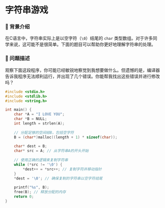 # 字符串游戏

### 📝 背景介绍
在C语言中，字符串实际上是以空字符（`\0`）结尾的 `char` 类型数组。对于许多同学来说，这可能不是很简单。下面的题目可以帮助你更好地理解字符串的处理。

### 🧩 问题描述
观察下面这段程序，你可能已经敏锐地察觉到我想要做什么。但遗憾的是，编译器告诉我程序无法顺利运行，并出现了几个错误。你能帮我找出这些错误并进行修改吗？

```c
#include <stdio.h>
#include <stdlib.h>
#include <string.h>

int main() {
    char *A = "I LOVE YOU";
    char *B = NULL;
    int length = strlen(A);
    
    // 分配足够的空间给B，包括空字符
    B = (char*)malloc((length + 1) * sizeof(char));
    
    char* dest = B;
    char* src = A; // 从字符串A的开头开始
    
    // 使用正确的逻辑来复制字符串
    while (*src != '\0') {
        *dest++ = *src++; // 复制字符并移动指针
    }
    *dest = '\0'; // 确保复制的字符串以空字符结尾
    
    printf("%s", B);
    free(B); // 释放分配的内存
    return 0;
}